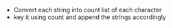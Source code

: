 - Convert each string into count list of each character
- key it using count and append the strings accordingly